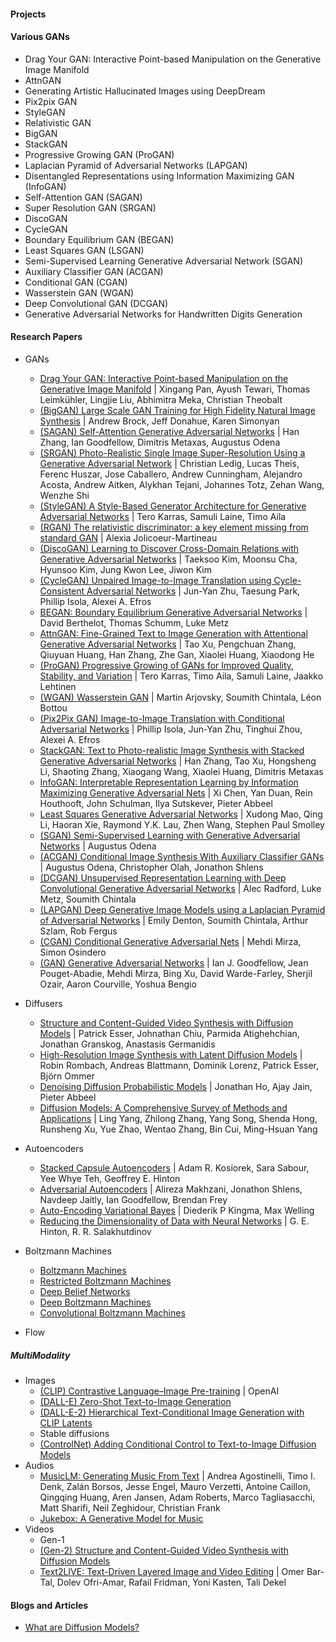 #### Projects
<!-- - DeepFaceDrawing: Deep Generation of Face Images from Sketches
- PULSE: Self-Supervised Photo Upsampling via Latent Space Exploration of Generative Models
- Old Photo Restoration via Deep Latent Space Translation
- VALL-E Neural Codec Language Models are Zero-Shot Text to Speech Synthesizers
- Deep Generative Modelling for Neural Compression -->

#### Various GANs
- Drag Your GAN: Interactive Point-based Manipulation on the Generative Image Manifold
- AttnGAN
- Generating Artistic Hallucinated Images using DeepDream 
- Pix2pix GAN
- StyleGAN
- Relativistic GAN
- BigGAN
- StackGAN
- Progressive Growing GAN (ProGAN)
- Laplacian Pyramid of Adversarial Networks (LAPGAN)
- Disentangled Representations using Information Maximizing GAN (InfoGAN)
- Self-Attention GAN (SAGAN)
- Super Resolution GAN (SRGAN)
- DiscoGAN
- CycleGAN
- Boundary Equilibrium GAN (BEGAN)
- Least Squares GAN (LSGAN)
- Semi-Supervised Learning Generative Adversarial Network (SGAN)
- Auxiliary Classifier GAN (ACGAN)
- Conditional GAN (CGAN)
- Wasserstein GAN (WGAN)
- Deep Convolutional GAN (DCGAN)
- Generative Adversarial Networks for Handwritten Digits Generation

#### Research Papers
- GANs
    + [Drag Your GAN: Interactive Point-based Manipulation on the Generative Image Manifold](https://arxiv.org/abs/2305.10973) | Xingang Pan, Ayush Tewari, Thomas Leimkühler, Lingjie Liu, Abhimitra Meka, Christian Theobalt
    + [(BigGAN) Large Scale GAN Training for High Fidelity Natural Image Synthesis](https://arxiv.org/abs/1809.11096) | Andrew Brock, Jeff Donahue, Karen Simonyan
    + [(SAGAN) Self-Attention Generative Adversarial Networks](https://arxiv.org/abs/1805.08318) | Han Zhang, Ian Goodfellow, Dimitris Metaxas, Augustus Odena
    + [(SRGAN) Photo-Realistic Single Image Super-Resolution Using a Generative Adversarial Network](https://arxiv.org/abs/1609.04802) | Christian Ledig, Lucas Theis, Ferenc Huszar, Jose Caballero, Andrew Cunningham, Alejandro Acosta, Andrew Aitken, Alykhan Tejani, Johannes Totz, Zehan Wang, Wenzhe Shi
    + [(StyleGAN) A Style-Based Generator Architecture for Generative Adversarial Networks](https://arxiv.org/abs/1812.04948) | Tero Karras, Samuli Laine, Timo Aila
    + [(RGAN) The relativistic discriminator: a key element missing from standard GAN](https://arxiv.org/abs/1807.00734) | Alexia Jolicoeur-Martineau
    + [(DiscoGAN) Learning to Discover Cross-Domain Relations with Generative Adversarial Networks](https://arxiv.org/abs/1703.05192) | Taeksoo Kim, Moonsu Cha, Hyunsoo Kim, Jung Kwon Lee, Jiwon Kim
    + [(CycleGAN) Unpaired Image-to-Image Translation using Cycle-Consistent Adversarial Networks](https://arxiv.org/abs/1703.10593) | Jun-Yan Zhu, Taesung Park, Phillip Isola, Alexei A. Efros
    + [BEGAN: Boundary Equilibrium Generative Adversarial Networks](https://arxiv.org/abs/1703.10717) | David Berthelot, Thomas Schumm, Luke Metz
    + [AttnGAN: Fine-Grained Text to Image Generation with Attentional Generative Adversarial Networks](https://arxiv.org/abs/1711.10485) | Tao Xu, Pengchuan Zhang, Qiuyuan Huang, Han Zhang, Zhe Gan, Xiaolei Huang, Xiaodong He
    + [(ProGAN) Progressive Growing of GANs for Improved Quality, Stability, and Variation](https://arxiv.org/abs/1710.10196) | Tero Karras, Timo Aila, Samuli Laine, Jaakko Lehtinen
    + [(WGAN) Wasserstein GAN](https://arxiv.org/abs/1701.07875) | Martin Arjovsky, Soumith Chintala, Léon Bottou
    + [(Pix2Pix GAN) Image-to-Image Translation with Conditional Adversarial Networks](https://arxiv.org/abs/1611.07004) | Phillip Isola, Jun-Yan Zhu, Tinghui Zhou, Alexei A. Efros
    + [StackGAN: Text to Photo-realistic Image Synthesis with Stacked Generative Adversarial Networks](https://arxiv.org/abs/1612.03242) | Han Zhang, Tao Xu, Hongsheng Li, Shaoting Zhang, Xiaogang Wang, Xiaolei Huang, Dimitris Metaxas
    + [InfoGAN: Interpretable Representation Learning by Information Maximizing Generative Adversarial Nets](https://arxiv.org/abs/1606.03657) | Xi Chen, Yan Duan, Rein Houthooft, John Schulman, Ilya Sutskever, Pieter Abbeel
    + [Least Squares Generative Adversarial Networks](https://arxiv.org/abs/1611.04076) | Xudong Mao, Qing Li, Haoran Xie, Raymond Y.K. Lau, Zhen Wang, Stephen Paul Smolley
    + [(SGAN) Semi-Supervised Learning with Generative Adversarial Networks](https://arxiv.org/abs/1606.01583) | Augustus Odena
    + [(ACGAN) Conditional Image Synthesis With Auxiliary Classifier GANs](https://arxiv.org/abs/1610.09585) | Augustus Odena, Christopher Olah, Jonathon Shlens
    + [(DCGAN) Unsupervised Representation Learning with Deep Convolutional Generative Adversarial Networks](https://arxiv.org/abs/1511.06434) | Alec Radford, Luke Metz, Soumith Chintala
    + [(LAPGAN) Deep Generative Image Models using a Laplacian Pyramid of Adversarial Networks](https://arxiv.org/abs/1506.05751) | Emily Denton, Soumith Chintala, Arthur Szlam, Rob Fergus 
    + [(CGAN) Conditional Generative Adversarial Nets](https://arxiv.org/abs/1411.1784) | Mehdi Mirza, Simon Osindero
    + [(GAN) Generative Adversarial Networks](https://arxiv.org/abs/1406.2661) | Ian J. Goodfellow, Jean Pouget-Abadie, Mehdi Mirza, Bing Xu, David Warde-Farley, Sherjil Ozair, Aaron Courville, Yoshua Bengio
    
- Diffusers
    + [Structure and Content-Guided Video Synthesis with Diffusion Models](https://arxiv.org/abs/2302.03011) | Patrick Esser, Johnathan Chiu, Parmida Atighehchian, Jonathan Granskog, Anastasis Germanidis
    + [High-Resolution Image Synthesis with Latent Diffusion Models](https://arxiv.org/abs/2112.10752) | Robin Rombach, Andreas Blattmann, Dominik Lorenz, Patrick Esser, Björn Ommer
    + [Denoising Diffusion Probabilistic Models](https://arxiv.org/pdf/2006.11239v2.pdf) | Jonathan Ho, Ajay Jain, Pieter Abbeel
    + [Diffusion Models: A Comprehensive Survey of Methods and Applications](https://arxiv.org/abs/2209.00796) | Ling Yang, Zhilong Zhang, Yang Song, Shenda Hong, Runsheng Xu, Yue Zhao, Wentao Zhang, Bin Cui, Ming-Hsuan Yang

- Autoencoders
    + [Stacked Capsule Autoencoders](https://arxiv.org/abs/1906.06818) | Adam R. Kosiorek, Sara Sabour, Yee Whye Teh, Geoffrey E. Hinton
    + [Adversarial Autoencoders](https://arxiv.org/abs/1511.05644) | Alireza Makhzani, Jonathon Shlens, Navdeep Jaitly, Ian Goodfellow, Brendan Frey
    + [Auto-Encoding Variational Bayes](https://arxiv.org/abs/1312.6114) | Diederik P Kingma, Max Welling
    + [Reducing the Dimensionality of Data with Neural Networks](https://www.cs.toronto.edu/~hinton/absps/science.pdf) | G. E. Hinton, R. R. Salakhutdinov

- Boltzmann Machines
    + [Boltzmann Machines]()
    + [Restricted Boltzmann Machines]()
    + [Deep Belief Networks]()
    + [Deep Boltzmann Machines]()
    + [Convolutional Boltzmann Machines]()

- Flow
##### MultiModality
- Images
    - [(CLIP) Contrastive Language–Image Pre-training](https://openai.com/research/clip) | OpenAI
    - [(DALL-E) Zero-Shot Text-to-Image Generation](https://arxiv.org/abs/2102.12092)
    - [(DALL-E-2) Hierarchical Text-Conditional Image Generation with CLIP Latents](https://cdn.openai.com/papers/dall-e-2.pdf)
    - Stable diffusions
    - [(ControlNet) Adding Conditional Control to Text-to-Image Diffusion Models](https://arxiv.org/abs/2302.05543)
- Audios
    - [MusicLM: Generating Music From Text](https://arxiv.org/abs/2301.11325) | Andrea Agostinelli, Timo I. Denk, Zalán Borsos, Jesse Engel, Mauro Verzetti, Antoine Caillon, Qingqing Huang, Aren Jansen, Adam Roberts, Marco Tagliasacchi, Matt Sharifi, Neil Zeghidour, Christian Frank
    - [Jukebox: A Generative Model for Music](https://arxiv.org/abs/2005.00341)
- Videos
    - Gen-1 
    - [(Gen-2) Structure and Content-Guided Video Synthesis with Diffusion Models](https://research.runwayml.com/gen2)
    - [Text2LIVE: Text-Driven Layered Image and Video Editing](https://text2live.github.io/) | Omer Bar-Tal, Dolev Ofri-Amar, Rafail Fridman, Yoni Kasten, Tali Dekel

#### Blogs and Articles
- [What are Diffusion Models?](https://lilianweng.github.io/posts/2021-07-11-diffusion-models/)